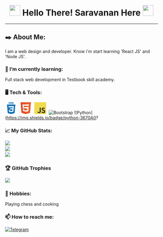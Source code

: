 <h1 align="center"><img src="https://c.tenor.com/eYRNL1In-ooAAAAM/namaste-covid.gif" width="35px" height="35px"></img> Hello There! Saravanan Here  <img src="https://cdn3.emoji.gg/emojis/6186-developer-bot.gif" width="35px" height="35px"></img></h1>
<hr>

## ✒️ About Me:
I am a web design and developer. Know i'm start learning 'React JS' and 'Node JS'. 

  ### 🌱 I’m currently learning:
  Full stack web development in Testbook skill academy.

  ### 🖥️ Tech & Tools:
  <img src="https://github.com/devicons/devicon/blob/master/icons/css3/css3-plain-wordmark.svg"  title="CSS3" alt="CSS" width="40" height="40"/>&nbsp;
  <img src="https://github.com/devicons/devicon/blob/master/icons/html5/html5-original.svg" title="HTML5" alt="HTML" width="40" height="40"/>&nbsp;
  <img src="https://github.com/devicons/devicon/blob/master/icons/javascript/javascript-original.svg" title="JavaScript" alt="JavaScript" width="40" height="40"/>&nbsp;
  ![Bootstrap](https://img.shields.io/badge/bootstrap-%23563D7C.svg?logo=bootstrap&logoColor=white&style=for-the-badge) ![Python](https://img.shields.io/badge/python-3670A0?

  ### 📈 My GitHub Stats:
  ![](https://github-readme-stats.vercel.app/api?username=Sara2706&theme=dark&hide_border=false&include_all_commits=false&count_private=false)<br/>
  ![](https://github-readme-streak-stats.herokuapp.com/?user=Sara2706&theme=dark&hide_border=false)<br/>
  ![](https://github-readme-stats.vercel.app/api/top-langs/?username=Sara2706&theme=dark&hide_border=false&include_all_commits=false&count_private=false&layout=compact)

 ### 🏆 GitHub Trophies
  ![](https://github-profile-trophy.vercel.app/?username=Sara2706&theme=radical&no-frame=false&no-bg=true&margin-w=4)

  ### 👀 Hobbies:
  Playing chess and cooking

  ### 📫 How to reach me:
  [![Telegram](https://img.shields.io/badge/Telegram-2CA5E0?logo=telegram&logoColor=white&style=for-the-badge)](https://t.me/saravanan2706)

<!---
Sara2706/Sara2706 is a ✨ special ✨ repository because its `README.md` (this file) appears on your GitHub profile.
You can click the Preview link to take a look at your changes.
--->

